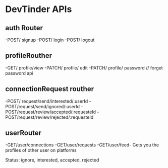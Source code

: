 
# DevTinder APIs

## auth Router
-POST/ signup
-POST/ login
-POST/ logout

## profileRouther
-GET/ profile/view
-PATCH/ profile/ edit
-PATCH/ profile/ password   // forget password api


## connectionRequest routher
-POST/ request/send/interested/:userId
-POST/request/send/ignored/:userId
-POST/request/review/accepted/:requesteId
-POST/request/review/rejected/:requesteId


## userRouter
-GET/user/connections
-GET/user/requests
-GET/user/feed- Gets you the profiles of other user on platforms


Status: ignore, interested, accepted, rejected